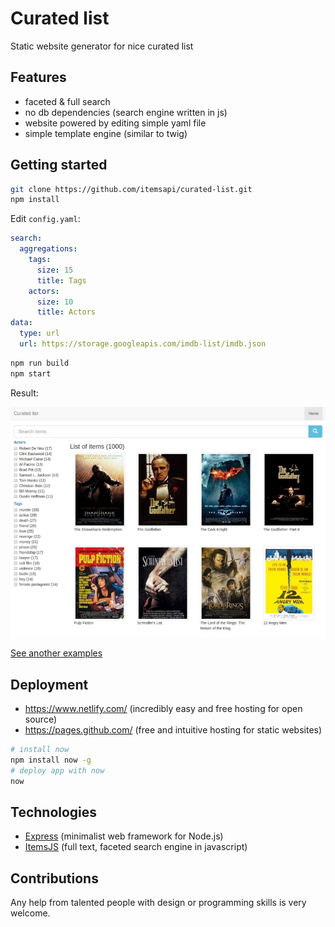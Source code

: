 # Curated list

Static website generator for nice curated list

## Features

- faceted & full search
- no db dependencies (search engine written in js)
- website powered by editing simple yaml file
- simple template engine (similar to twig)

## Getting started

```bash
git clone https://github.com/itemsapi/curated-list.git
npm install
```

Edit `config.yaml`:

```yaml
search:
  aggregations:
    tags: 
      size: 15
      title: Tags
    actors: 
      size: 10
      title: Actors
data:
  type: url
  url: https://storage.googleapis.com/imdb-list/imdb.json
```

```bash
npm run build
npm start
```

Result:

![Curated list of movies](github/movies.jpg)

[See another examples](examples.md)

## Deployment

- https://www.netlify.com/ (incredibly easy and free hosting for open source)
- https://pages.github.com/ (free and intuitive hosting for static websites)

```bash
# install now
npm install now -g
# deploy app with now 
now
```


## Technologies

- [Express](https://github.com/expressjs/express) (minimalist web framework for Node.js)
- [ItemsJS](https://github.com/itemsapi/itemsjs) (full text, faceted search engine in javascript)

## Contributions

Any help from talented people with design or programming skills is very welcome.
